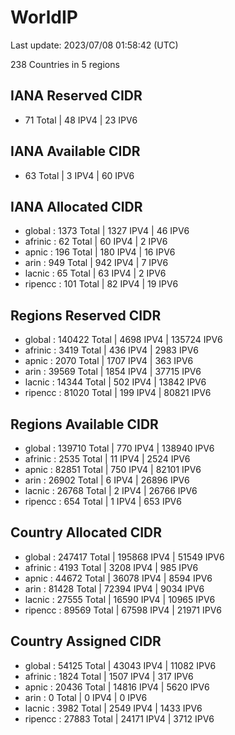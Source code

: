 # WorldIP

Last update: 2023/07/08 01:58:42 (UTC)

238 Countries in 5 regions

## IANA Reserved CIDR

- 71 Total | 48 IPV4 | 23 IPV6

## IANA Available CIDR

- 63 Total | 3 IPV4 | 60 IPV6

## IANA Allocated CIDR

- global : 1373 Total | 1327 IPV4 | 46 IPV6
- afrinic : 62 Total | 60 IPV4 | 2 IPV6
- apnic : 196 Total | 180 IPV4 | 16 IPV6
- arin : 949 Total | 942 IPV4 | 7 IPV6
- lacnic : 65 Total | 63 IPV4 | 2 IPV6
- ripencc : 101 Total | 82 IPV4 | 19 IPV6

## Regions Reserved CIDR

- global : 140422 Total | 4698 IPV4 | 135724 IPV6
- afrinic : 3419 Total | 436 IPV4 | 2983 IPV6
- apnic : 2070 Total | 1707 IPV4 | 363 IPV6
- arin : 39569 Total | 1854 IPV4 | 37715 IPV6
- lacnic : 14344 Total | 502 IPV4 | 13842 IPV6
- ripencc : 81020 Total | 199 IPV4 | 80821 IPV6

## Regions Available CIDR

- global : 139710 Total | 770 IPV4 | 138940 IPV6
- afrinic : 2535 Total | 11 IPV4 | 2524 IPV6
- apnic : 82851 Total | 750 IPV4 | 82101 IPV6
- arin : 26902 Total | 6 IPV4 | 26896 IPV6
- lacnic : 26768 Total | 2 IPV4 | 26766 IPV6
- ripencc : 654 Total | 1 IPV4 | 653 IPV6

## Country Allocated CIDR

- global : 247417 Total | 195868 IPV4 | 51549 IPV6
- afrinic : 4193 Total | 3208 IPV4 | 985 IPV6
- apnic : 44672 Total | 36078 IPV4 | 8594 IPV6
- arin : 81428 Total | 72394 IPV4 | 9034 IPV6
- lacnic : 27555 Total | 16590 IPV4 | 10965 IPV6
- ripencc : 89569 Total | 67598 IPV4 | 21971 IPV6

## Country Assigned CIDR

- global : 54125 Total | 43043 IPV4 | 11082 IPV6
- afrinic : 1824 Total | 1507 IPV4 | 317 IPV6
- apnic : 20436 Total | 14816 IPV4 | 5620 IPV6
- arin : 0 Total | 0 IPV4 | 0 IPV6
- lacnic : 3982 Total | 2549 IPV4 | 1433 IPV6
- ripencc : 27883 Total | 24171 IPV4 | 3712 IPV6
